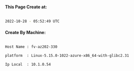 
   
#### This Page Create at:

```bash

2022-10-28 - 05:52:49 UTC

```

#### Create By Machine:

```bash

Host Name : fv-az202-330

platform  : Linux-5.15.0-1022-azure-x86_64-with-glibc2.31

Ip Local  : 10.1.0.54

```

